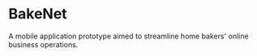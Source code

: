 # BakeNet
A mobile application prototype aimed to streamline home bakers' online business operations.
